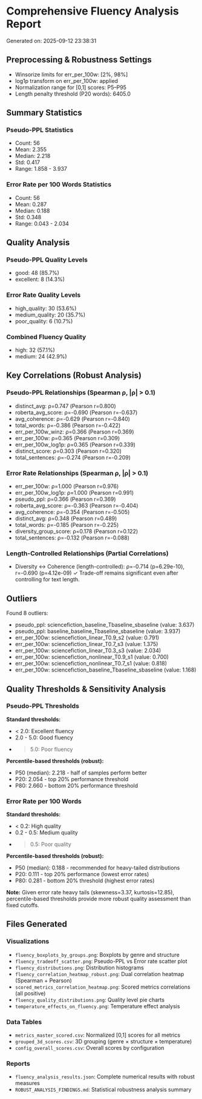 # Comprehensive Fluency Analysis Report

Generated on: 2025-09-12 23:38:31

## Preprocessing & Robustness Settings

- Winsorize limits for err_per_100w: [2%, 98%]
- log1p transform on err_per_100w: applied
- Normalization range for [0,1] scores: P5–P95
- Length penalty threshold (P20 words): 6405.0

## Summary Statistics

### Pseudo-PPL Statistics
- Count: 56
- Mean: 2.355
- Median: 2.218
- Std: 0.417
- Range: 1.858 - 3.937

### Error Rate per 100 Words Statistics
- Count: 56
- Mean: 0.287
- Median: 0.188
- Std: 0.348
- Range: 0.043 - 2.034

## Quality Analysis

### Pseudo-PPL Quality Levels
- good: 48 (85.7%)
- excellent: 8 (14.3%)

### Error Rate Quality Levels
- high_quality: 30 (53.6%)
- medium_quality: 20 (35.7%)
- poor_quality: 6 (10.7%)

### Combined Fluency Quality
- high: 32 (57.1%)
- medium: 24 (42.9%)

## Key Correlations (Robust Analysis)

### Pseudo-PPL Relationships (Spearman ρ, |ρ| > 0.1)
- distinct_avg: ρ=0.747 (Pearson r=0.800)
- roberta_avg_score: ρ=-0.690 (Pearson r=-0.637)
- avg_coherence: ρ=-0.629 (Pearson r=-0.840)
- total_words: ρ=-0.386 (Pearson r=-0.422)
- err_per_100w_winz: ρ=0.366 (Pearson r=0.369)
- err_per_100w: ρ=0.365 (Pearson r=0.309)
- err_per_100w_log1p: ρ=0.365 (Pearson r=0.339)
- distinct_score: ρ=0.303 (Pearson r=0.320)
- total_sentences: ρ=-0.274 (Pearson r=-0.209)

### Error Rate Relationships (Spearman ρ, |ρ| > 0.1)
- err_per_100w: ρ=1.000 (Pearson r=0.976)
- err_per_100w_log1p: ρ=1.000 (Pearson r=0.991)
- pseudo_ppl: ρ=0.366 (Pearson r=0.369)
- roberta_avg_score: ρ=-0.363 (Pearson r=-0.404)
- avg_coherence: ρ=-0.354 (Pearson r=-0.505)
- distinct_avg: ρ=0.348 (Pearson r=0.489)
- total_words: ρ=-0.185 (Pearson r=-0.225)
- diversity_group_score: ρ=0.178 (Pearson r=0.122)
- total_sentences: ρ=-0.132 (Pearson r=-0.088)

### Length-Controlled Relationships (Partial Correlations)
- Diversity ↔ Coherence (length-controlled): ρ=-0.714 (p=6.29e-10), r=-0.690 (p=4.12e-09)
  ✓ Trade-off remains significant even after controlling for text length.

## Outliers

Found 8 outliers:
- pseudo_ppl: sciencefiction_baseline_Tbaseline_sbaseline (value: 3.637)
- pseudo_ppl: baseline_baseline_Tbaseline_sbaseline (value: 3.937)
- err_per_100w: sciencefiction_linear_T0.9_s2 (value: 0.791)
- err_per_100w: sciencefiction_linear_T0.7_s3 (value: 1.375)
- err_per_100w: sciencefiction_linear_T0.3_s3 (value: 2.034)
- err_per_100w: sciencefiction_nonlinear_T0.9_s1 (value: 0.700)
- err_per_100w: sciencefiction_nonlinear_T0.7_s1 (value: 0.818)
- err_per_100w: sciencefiction_baseline_Tbaseline_sbaseline (value: 1.168)

## Quality Thresholds & Sensitivity Analysis

### Pseudo-PPL Thresholds
**Standard thresholds:**
- < 2.0: Excellent fluency
- 2.0 - 5.0: Good fluency
- > 5.0: Poor fluency

**Percentile-based thresholds (robust):**
- P50 (median): 2.218 - half of samples perform better
- P20: 2.054 - top 20% performance threshold
- P80: 2.660 - bottom 20% performance threshold

### Error Rate per 100 Words
**Standard thresholds:**
- < 0.2: High quality
- 0.2 - 0.5: Medium quality
- > 0.5: Poor quality

**Percentile-based thresholds (robust):**
- P50 (median): 0.188 - recommended for heavy-tailed distributions
- P20: 0.111 - top 20% performance (lowest error rates)
- P80: 0.281 - bottom 20% threshold (highest error rates)

**Note:** Given error rate heavy tails (skewness=3.37, kurtosis=12.85), percentile-based thresholds provide more robust quality assessment than fixed cutoffs.

## Files Generated

### Visualizations
- `fluency_boxplots_by_groups.png`: Boxplots by genre and structure
- `fluency_tradeoff_scatter.png`: Pseudo-PPL vs Error rate scatter plot
- `fluency_distributions.png`: Distribution histograms
- `fluency_correlation_heatmap_robust.png`: Dual correlation heatmap (Spearman + Pearson)
- `scored_metrics_correlation_heatmap.png`: Scored metrics correlations (all positive)
- `fluency_quality_distributions.png`: Quality level pie charts
- `temperature_effects_on_fluency.png`: Temperature effect analysis

### Data Tables
- `metrics_master_scored.csv`: Normalized [0,1] scores for all metrics
- `grouped_3d_scores.csv`: 3D grouping (genre × structure × temperature)
- `config_overall_scores.csv`: Overall scores by configuration

### Reports
- `fluency_analysis_results.json`: Complete numerical results with robust measures
- `ROBUST_ANALYSIS_FINDINGS.md`: Statistical robustness analysis summary
